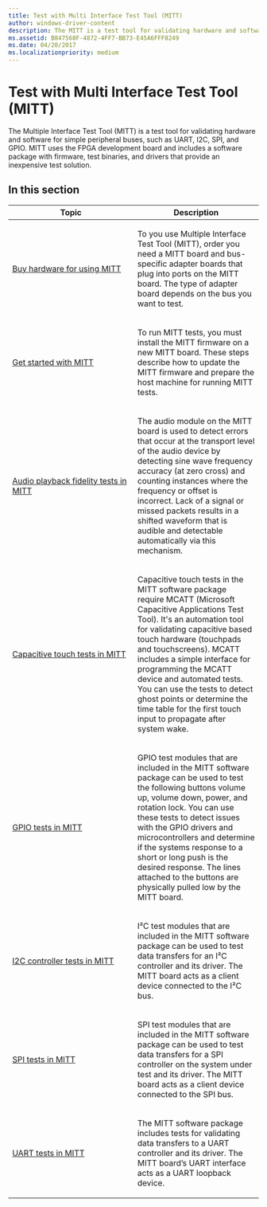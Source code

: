 ```yaml
---
title: Test with Multi Interface Test Tool (MITT)
author: windows-driver-content
description: The MITT is a test tool for validating hardware and software for simple peripheral buses, such as UART, I2C, SPI, and GPIO.
ms.assetid: B847568F-4872-4FF7-BB73-E45A6FFF8249
ms.date: 04/20/2017
ms.localizationpriority: medium
---
```


# Test with Multi Interface Test Tool (MITT)


The Multiple Interface Test Tool (MITT) is a test tool for validating hardware and software for simple peripheral buses, such as UART, I2C, SPI, and GPIO. MITT uses the FPGA development board and includes a software package with firmware, test binaries, and drivers that provide an inexpensive test solution.

## In this section


<table>
<colgroup>
<col width="50%" />
<col width="50%" />
</colgroup>
<thead>
<tr class="header">
<th>Topic</th>
<th>Description</th>
</tr>
</thead>
<tbody>
<tr class="odd">
<td><p><a href="https://msdn.microsoft.com/library/windows/hardware/dn919811" data-raw-source="[Buy hardware for using MITT](https://msdn.microsoft.com/library/windows/hardware/dn919811)">Buy hardware for using MITT</a></p></td>
<td><p>To you use Multiple Interface Test Tool (MITT), order you need a MITT board and bus-specific adapter boards that plug into ports on the MITT board. The type of adapter board depends on the bus you want to test.</p></td>
</tr>
<tr class="even">
<td><p><a href="https://msdn.microsoft.com/library/windows/hardware/dn919779" data-raw-source="[Get started with MITT](https://msdn.microsoft.com/library/windows/hardware/dn919779)">Get started with MITT</a></p></td>
<td><p>To run MITT tests, you must install the MITT firmware on a new MITT board. These steps describe how to update the MITT firmware and prepare the host machine for running MITT tests.</p></td>
</tr>
<tr class="odd">
<td><p><a href="https://msdn.microsoft.com/library/windows/hardware/dn919776" data-raw-source="[Audio playback fidelity tests in MITT](https://msdn.microsoft.com/library/windows/hardware/dn919776)">Audio playback fidelity tests in MITT</a></p></td>
<td><p>The audio module on the MITT board is used to detect errors that occur at the transport level of the audio device by detecting sine wave frequency accuracy (at zero cross) and counting instances where the frequency or offset is incorrect. Lack of a signal or missed packets results in a shifted waveform that is audible and detectable automatically via this mechanism.</p></td>
</tr>
<tr class="even">
<td><p><a href="https://msdn.microsoft.com/library/windows/hardware/dn919778" data-raw-source="[Capacitive touch tests in MITT](https://msdn.microsoft.com/library/windows/hardware/dn919778)">Capacitive touch tests in MITT</a></p></td>
<td><p>Capacitive touch tests in the MITT software package require MCATT (Microsoft Capacitive Applications Test Tool). It&#39;s an automation tool for validating capacitive based touch hardware (touchpads and touchscreens). MCATT includes a simple interface for programming the MCATT device and automated tests. You can use the tests to detect ghost points or determine the time table for the first touch input to propagate after system wake.</p></td>
</tr>
<tr class="odd">
<td><p><a href="https://msdn.microsoft.com/library/windows/hardware/dn919780" data-raw-source="[GPIO tests in MITT](https://msdn.microsoft.com/library/windows/hardware/dn919780)">GPIO tests in MITT</a></p></td>
<td><p>GPIO test modules that are included in the MITT software package can be used to test the following buttons volume up, volume down, power, and rotation lock. You can use these tests to detect issues with the GPIO drivers and microcontrollers and determine if the systems response to a short or long push is the desired response. The lines attached to the buttons are physically pulled low by the MITT board.</p></td>
</tr>
<tr class="even">
<td><p><a href="https://msdn.microsoft.com/library/windows/hardware/dn919852" data-raw-source="[I2C controller tests in MITT](https://msdn.microsoft.com/library/windows/hardware/dn919852)">I2C controller tests in MITT</a></p></td>
<td><p>I²C test modules that are included in the MITT software package can be used to test data transfers for an I²C controller and its driver. The MITT board acts as a client device connected to the I²C bus.</p></td>
</tr>
<tr class="odd">
<td><p><a href="https://msdn.microsoft.com/library/windows/hardware/dn919873" data-raw-source="[SPI tests in MITT](https://msdn.microsoft.com/library/windows/hardware/dn919873)">SPI tests in MITT</a></p></td>
<td><p>SPI test modules that are included in the MITT software package can be used to test data transfers for a SPI controller on the system under test and its driver. The MITT board acts as a client device connected to the SPI bus.</p></td>
</tr>
<tr class="even">
<td><p><a href="https://msdn.microsoft.com/library/windows/hardware/dn919875" data-raw-source="[UART tests in MITT](https://msdn.microsoft.com/library/windows/hardware/dn919875)">UART tests in MITT</a></p></td>
<td><p>The MITT software package includes tests for validating data transfers to a UART controller and its driver. The MITT board’s UART interface acts as a UART loopback device.</p></td>
</tr>
</tbody>
</table>

 

 

 




